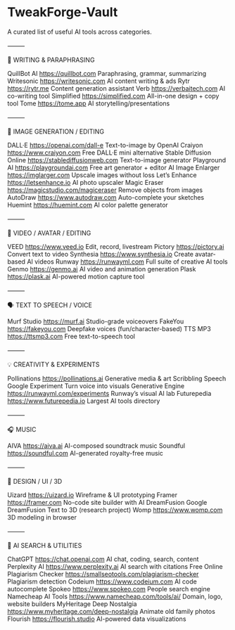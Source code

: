 # TweakForge-Vault
A curated list of useful AI tools across categories.

⸻

📝 WRITING & PARAPHRASING



QuillBot AI	https://quillbot.com	Paraphrasing, grammar, summarizing
Writesonic	https://writesonic.com	AI content writing & ads
Rytr	https://rytr.me	Content generation assistant
Verb	https://verbaitech.com	AI co-writing tool
Simplified	https://simplified.com	All-in-one design + copy tool
Tome	https://tome.app	AI storytelling/presentations


⸻

🎨 IMAGE GENERATION / EDITING



DALL·E	https://openai.com/dall-e	Text-to-image by OpenAI
Craiyon	https://www.craiyon.com	Free DALL·E mini alternative
Stable Diffusion Online	https://stablediffusionweb.com	Text-to-image generator
Playground AI	https://playgroundai.com	Free art generator + editor
AI Image Enlarger	https://imglarger.com	Upscale images without loss
Let’s Enhance	https://letsenhance.io	AI photo upscaler
Magic Eraser	https://magicstudio.com/magiceraser	Remove objects from images
AutoDraw	https://www.autodraw.com	Auto-complete your sketches
Huemint	https://huemint.com	AI color palette generator


⸻

🎥 VIDEO / AVATAR / EDITING



VEED	https://www.veed.io	Edit, record, livestream
Pictory	https://pictory.ai	Convert text to video
Synthesia	https://www.synthesia.io	Create avatar-based AI videos
Runway	https://runwayml.com	Full suite of creative AI tools
Genmo	https://genmo.ai	AI video and animation generation
Plask	https://plask.ai	AI-powered motion capture tool


⸻

🗣️ TEXT TO SPEECH / VOICE



Murf Studio	https://murf.ai	Studio-grade voiceovers
FakeYou	https://fakeyou.com	Deepfake voices (fun/character-based)
TTS MP3	https://ttsmp3.com	Free text-to-speech tool


⸻

💡 CREATIVITY & EXPERIMENTS



Pollinations	https://pollinations.ai	Generative media & art
Scribbling Speech	Google Experiment	Turn voice into visuals
Generative Engine	https://runwayml.com/experiments	Runway’s visual AI lab
Futurepedia	https://www.futurepedia.io	Largest AI tools directory


⸻

🎧 MUSIC



AIVA	https://aiva.ai	AI-composed soundtrack music
Soundful	https://soundful.com	AI-generated royalty-free music


⸻

🧩 DESIGN / UI / 3D



Uizard	https://uizard.io	Wireframe & UI prototyping
Framer	https://framer.com	No-code site builder with AI
DreamFusion	Google DreamFusion	Text to 3D (research project)
Womp	https://www.womp.com	3D modeling in browser


⸻

🧠 AI SEARCH & UTILITIES


ChatGPT	https://chat.openai.com	AI chat, coding, search, content
Perplexity AI	https://www.perplexity.ai	AI search with citations
Free Online Plagiarism Checker	https://smallseotools.com/plagiarism-checker	Plagiarism detection
Codeium	https://www.codeium.com	AI code autocomplete
Spokeo	https://www.spokeo.com	People search engine
Namecheap AI Tools	https://www.namecheap.com/tools/ai/	Domain, logo, website builders
MyHeritage Deep Nostalgia	https://www.myheritage.com/deep-nostalgia	Animate old family photos
Flourish	https://flourish.studio	AI-powered data visualizations


